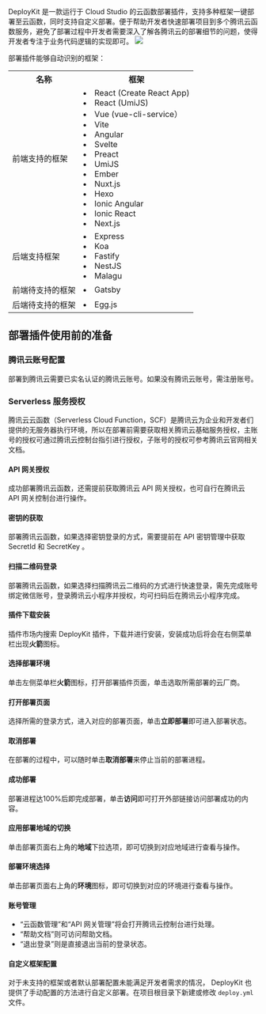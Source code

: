 DeployKit 是一款运行于 Cloud Studio 的云函数部署插件，支持多种框架一键部署至云函数，同时支持自定义部署。便于帮助开发者快速部署项目到多个腾讯云函数服务，避免了部署过程中开发者需要深入了解各腾讯云的部署细节的问题，使得开发者专注于业务代码逻辑的实现即可。
 ![](https://qcloudimg.tencent-cloud.cn/raw/2f88bb6f03d8f581179a3abdfc7d247d.png)

部署插件能够自动识别的框架：
<table style="width:600px">
   <tr>
      <th width="0px" style="text-align:center">名称</td>
      <th width="0px" style="text-align:center">框架</td>
   </tr>
   <tr>
      <td>前端支持的框架</td>
      <td> <li>React (Create React App)
			<li>React (UmiJS)
<li>Vue (vue-cli-service）
<li>Vite
<li>Angular
<li>Svelte
<li>Preact
<li>UmiJS
<li>Ember
<li>Nuxt.js
<li>Hexo
<li>Ionic Angular
<li>Ionic React
 <li>Next.js</td>
   </tr>
   <tr>
      <td>后端支持框架</td>
      <td> <li>Express
<li> Koa
 <li>Fastify
 <li>NestJS
 <li>Malagu</td>
   </tr>
   <tr>
      <td>前端待支持的框架</td>
      <td> 
  <li>Gatsby</td>
   </tr>
   <tr>
      <td>后端待支持的框架</td>
      <td>  <li>Egg.js</td>
   </tr>
</table>



## 部署插件使用前的准备
### 腾讯云账号配置
部署到腾讯云需要已实名认证的腾讯云账号。如果没有腾讯云账号，需注册账号。

### Serverless 服务授权
腾讯云云函数（Serverless Cloud Function，SCF）是腾讯云为企业和开发者们提供的无服务器执行环境，所以在部署前需要获取相关腾讯云基础服务授权，主账号的授权可通过腾讯云控制台指引进行授权，子账号的授权可参考腾讯云官网相关文档。

#### API 网关授权
成功部署腾讯云函数，还需提前获取腾讯云 API 网关授权，也可自行在腾讯云 API 网关控制台进行操作。

#### 密钥的获取
部署腾讯云函数，如果选择密钥登录的方式，需要提前在 API 密钥管理中获取 SecretId 和 SecretKey 。

#### 扫描二维码登录
部署腾讯云函数，如果选择扫描腾讯云二维码的方式进行快速登录，需先完成账号绑定微信账号，登录腾讯云小程序并授权，均可扫码后在腾讯云小程序完成。

#### 插件下载安装
插件市场内搜索 DeployKit 插件，下载并进行安装，安装成功后将会在右侧菜单栏出现**火箭**图标。

#### 选择部署环境
单击左侧菜单栏**火箭**图标，打开部署插件页面，单击选取所需部署的云厂商。

#### 打开部署页面
选择所需的登录方式，进入对应的部署页面，单击**立即部署**即可进入部署状态。

#### 取消部署
在部署的过程中，可以随时单击**取消部署**来停止当前的部署进程。

#### 成功部署
部署进程达100%后即完成部署，单击**访问**即可打开外部链接访问部署成功的内容。

#### 应用部署地域的切换
单击部署页面右上角的**地域**下拉选项，即可切换到对应地域进行查看与操作。

#### 部署环境选择
单击部署页面右上角的**环境**图标，即可切换到对应的环境进行查看与操作。

#### 账号管理
- “云函数管理”和“API 网关管理”将会打开腾讯云控制台进行处理。
- “帮助文档”则可访问帮助文档。
- “退出登录”则是直接退出当前的登录状态。


#### 自定义框架配置
对于未支持的框架或者默认部署配置未能满足开发者需求的情况， DeployKit 也提供了手动配置的方法进行自定义部署。在项目根目录下新建或修改 `deploy.yml` 文件。
